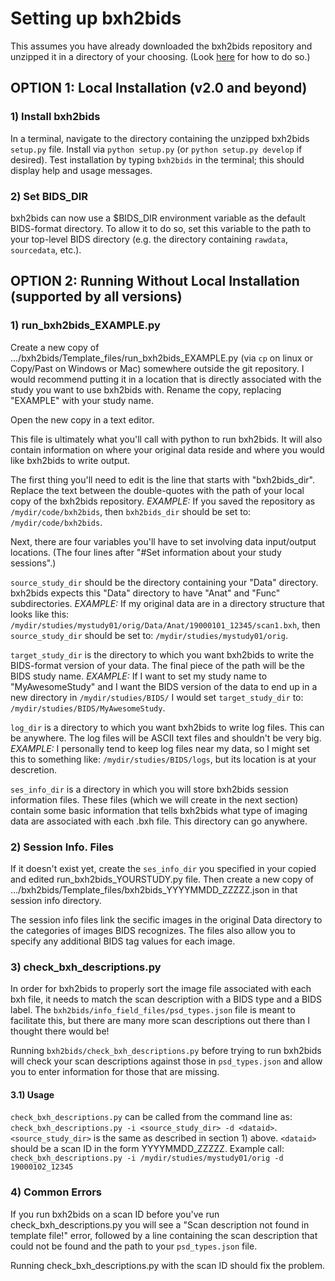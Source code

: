 # Setting up bxh2bids

This assumes you have already downloaded the bxh2bids repository and unzipped it in a directory of your choosing. (Look [here](https://github.com/jlgraner/bxh2bids/blob/Documentation_1/Documentation/01_General_Flow.md) for how to do so.)

## OPTION 1: Local Installation (v2.0 and beyond)
### 1) Install bxh2bids
In a terminal, navigate to the directory containing the unzipped bxh2bids `setup.py` file. Install via `python setup.py` (or `python setup.py develop` if desired). Test installation by typing `bxh2bids` in the terminal; this should display help and usage messages.

### 2) Set BIDS_DIR
bxh2bids can now use a $BIDS_DIR environment variable as the default BIDS-format directory. To allow it to do so, set this variable to the path to your top-level BIDS directory (e.g. the directory containing `rawdata`, `sourcedata`, etc.).

## OPTION 2: Running Without Local Installation (supported by all versions)
### 1) run_bxh2bids_EXAMPLE.py
Create a new copy of .../bxh2bids/Template_files/run_bxh2bids_EXAMPLE.py (via `cp` on linux or Copy/Past on Windows or Mac) somewhere outside the git repository. I would recommend putting it in a location that is directly associated with the study you want to use bxh2bids with. Rename the copy, replacing "EXAMPLE" with your study name.

Open the new copy in a text editor.

This file is ultimately what you'll call with python to run bxh2bids. It will also contain information on where your original data reside and where you would like bxh2bids to write output.

The first thing you'll need to edit is the line that starts with "bxh2bids_dir". Replace the text between the double-quotes with the path of your local copy of the bxh2bids repository. *EXAMPLE:* If you saved the repository as `/mydir/code/bxh2bids`, then `bxh2bids_dir` should be set to: `/mydir/code/bxh2bids`.

Next, there are four variables you'll have to set involving data input/output locations. (The four lines after "#Set information about your study sessions".)

`source_study_dir` should be the directory containing your "Data" directory. bxh2bids expects this "Data" directory to have "Anat" and "Func" subdirectories. *EXAMPLE:* If my original data are in a directory structure that looks like this: `/mydir/studies/mystudy01/orig/Data/Anat/19000101_12345/scan1.bxh`, then `source_study_dir` should be set to: `/mydir/studies/mystudy01/orig`.

`target_study_dir` is the directory to which you want bxh2bids to write the BIDS-format version of your data. The final piece of the path will be the BIDS study name. *EXAMPLE:* If I want to set my study name to "MyAwesomeStudy" and I want the BIDS version of the data to end up in a new directory in `/mydir/studies/BIDS/` I would set `target_study_dir` to: `/mydir/studies/BIDS/MyAwesomeStudy`.

`log_dir` is a directory to which you want bxh2bids to write log files. This can be anywhere. The log files will be ASCII text files and shouldn't be very big. *EXAMPLE:* I personally tend to keep log files near my data, so I might set this to something like: `/mydir/studies/BIDS/logs`, but its location is at your descretion.

`ses_info_dir` is a directory in which you will store bxh2bids session information files. These files (which we will create in the next section) contain some basic information that tells bxh2bids what type of imaging data are associated with each .bxh file. This directory can go anywhere.

### 2) Session Info. Files
If it doesn't exist yet, create the `ses_info_dir` you specified in your copied and edited run_bxh2bids_YOURSTUDY.py file. Then create a new copy of .../bxh2bids/Template_files/bxh2bids_YYYYMMDD_ZZZZZ.json in that session info directory.

The session info files link the secific images in the original Data directory to the categories of images BIDS recognizes. The files also allow you to specify any additional BIDS tag values for each image.

### 3) check_bxh_descriptions.py
In order for bxh2bids to properly sort the image file associated with each bxh file, it needs to match the scan description with a BIDS type and a BIDS label. The `bxh2bids/info_field_files/psd_types.json` file is meant to facilitate this, but there are many more scan descriptions out there than I thought there would be!

Running `bxh2bids/check_bxh_descriptions.py` before trying to run bxh2bids will check your scan descriptions against those in `psd_types.json` and allow you to enter information for those that are missing.

#### 3.1) Usage
`check_bxh_descriptions.py` can be called from the command line as: `check_bxh_descriptions.py -i <source_study_dir> -d <dataid>`. `<source_study_dir>` is the same as described in section 1) above. `<dataid>` should be a scan ID in the form YYYYMMDD_ZZZZZ.
Example call: `check_bxh_descriptions.py -i /mydir/studies/mystudy01/orig -d 19000102_12345`

### 4) Common Errors
If you run bxh2bids on a scan ID before you've run check_bxh_descriptions.py you will see a "Scan description not found in template file!" error, followed by a line containing the scan description that could not be found and the path to your `psd_types.json` file.

Running check_bxh_descriptions.py with the scan ID should fix the problem.
